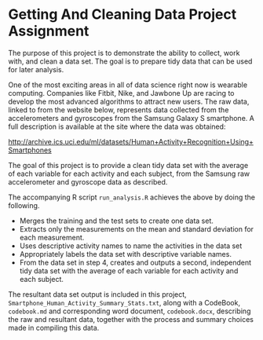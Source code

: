# Getting And Cleaning Data Project Assignment

The purpose of this project is to demonstrate the ability to collect, work with, and clean a data set. The goal is to prepare tidy data that can be used for later analysis. 

One of the most exciting areas in all of data science right now is wearable computing. Companies like Fitbit, Nike, and Jawbone Up are racing to develop the most advanced algorithms to attract new users. The raw data, linked to from the website below, represents data collected from the accelerometers and gyroscopes from the Samsung Galaxy S smartphone. A full description is available at the site where the data was obtained:

http://archive.ics.uci.edu/ml/datasets/Human+Activity+Recognition+Using+Smartphones

The goal of this project is to provide a clean tidy data set with the average of each variable for each activity and each subject, from the Samsung raw accelerometer and gyroscope data as described.

The accompanying R script `run_analysis.R` achieves the above by doing the following.

* Merges the training and the test sets to create one data set.
* Extracts only the measurements on the mean and standard deviation for each measurement.
* Uses descriptive activity names to name the activities in the data set
* Appropriately labels the data set with descriptive variable names.
* From the data set in step 4, creates and outputs a second, independent tidy data set with the average of each variable for each activity and each subject.

The resultant data set output is included in this project, `Smartphone_Human_Activity_Summary_Stats.txt`, along with a CodeBook, `codebook.md` and corresponding word document, `codebook.docx`, describing the raw and resultant data, together with the process and summary choices made in compiling this data.


